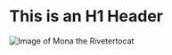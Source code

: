 # This is an H1 Header
![Image of Mona the Rivetertocat](https://octodex.github.com/mona-the-rivetertocat/)
